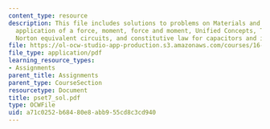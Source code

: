 ```yaml
---
content_type: resource
description: This file includes solutions to problems on Materials and Structures,
  application of a force, moment, force and moment, Unified Concepts, Thevinin and
  Norton equivalent circuits, and constitutive law for capacitors and inductors.
file: https://ol-ocw-studio-app-production.s3.amazonaws.com/courses/16-01-unified-engineering-i-ii-iii-iv-fall-2005-spring-2006/a71c0252b68480e8abb955cd8c3cd940_pset7_sol.pdf
file_type: application/pdf
learning_resource_types:
- Assignments
parent_title: Assignments
parent_type: CourseSection
resourcetype: Document
title: pset7_sol.pdf
type: OCWFile
uid: a71c0252-b684-80e8-abb9-55cd8c3cd940
---
```

